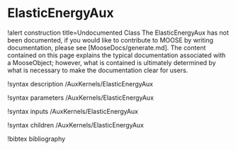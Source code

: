 <!-- MOOSE Documentation Stub: Remove this when content is added. -->

# ElasticEnergyAux

!alert construction title=Undocumented Class
The ElasticEnergyAux has not been documented, if you would like to contribute to MOOSE by
writing documentation, please see [MooseDocs/generate.md]. The content contained on this page explains
the typical documentation associated with a MooseObject; however, what is contained is ultimately
determined by what is necessary to make the documentation clear for users.

!syntax description /AuxKernels/ElasticEnergyAux

!syntax parameters /AuxKernels/ElasticEnergyAux

!syntax inputs /AuxKernels/ElasticEnergyAux

!syntax children /AuxKernels/ElasticEnergyAux

!bibtex bibliography
